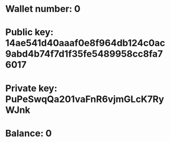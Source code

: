 # Wallet number: 0
# Public key: 14ae541d40aaaf0e8f964db124c0ac9abd4b74f7d1f35fe5489958cc8fa76017
# Private key: PuPeSwqQa201vaFnR6vjmGLcK7RyWJnk
# Balance: 0
